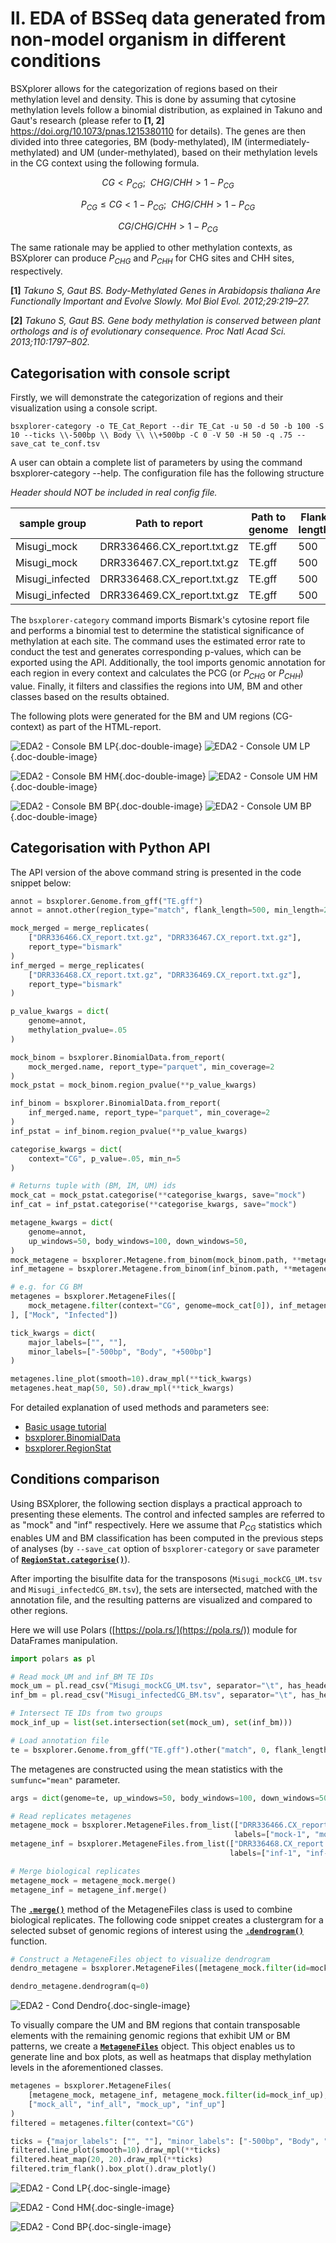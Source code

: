 # II. EDA of BSSeq data generated from non-model organism in different conditions

BSXplorer allows for the categorization of regions based on their methylation level and density. 
This is done by assuming that cytosine methylation levels follow a binomial distribution, 
as explained in Takuno and Gaut's research (please refer to **[1, 2]** https://doi.org/10.1073/pnas.1215380110 for details). 
The genes are then divided into three categories, 
BM (body-methylated), IM (intermediately-methylated) and UM (under-methylated), 
based on their methylation levels in the CG context using the following formula.

$$ CG<P_{CG};\ \ CHG/CHH>1-P_{CG} $$

$$ P_{CG}\le CG<1-P_{CG};\ \ CHG/CHH>1-P_{CG} $$

$$ CG/CHG/CHH>1-P_{CG} $$

The same rationale may be applied to other methylation contexts, 
as BSXplorer can produce $P_{CHG}$ and $P_{CHH}$ for CHG sites and CHH sites, respectively. 

**[1]** _Takuno S, Gaut BS. Body-Methylated Genes in Arabidopsis thaliana Are Functionally Important and Evolve Slowly. Mol Biol Evol. 2012;29:219–27._

**[2]** _Takuno S, Gaut BS. Gene body methylation is conserved between plant orthologs and is of evolutionary consequence. Proc Natl Acad Sci. 2013;110:1797–802._

## Categorisation with console script

Firstly, we will demonstrate the categorization of regions and their visualization 
using a console script.

```commandline
bsxplorer-category -o TE_Cat_Report --dir TE_Cat -u 50 -d 50 -b 100 -S 10 --ticks \\-500bp \\ Body \\ \\+500bp -C 0 -V 50 -H 50 -q .75 --save_cat te_conf.tsv
```

A user can obtain a complete list of parameters by using the command bsxplorer-category --help. 
The configuration file has the following structure

_Header should NOT be included in real config file._

| sample group    | Path to report             | Path to genome | Flank length | Minimal length | Region_type |
|-----------------|----------------------------|----------------|--------------|----------------|-------------|
| Misugi_mock     | DRR336466.CX_report.txt.gz | TE.gff         | 500          | 0              | match       |
| Misugi_mock     | DRR336467.CX_report.txt.gz | TE.gff         | 500          | 0              | match       |
| Misugi_infected | DRR336468.CX_report.txt.gz | TE.gff         | 500          | 0              | match       |
| Misugi_infected | DRR336469.CX_report.txt.gz | TE.gff         | 500          | 0              | match       |

The `bsxplorer-category` command imports Bismark's cytosine report file and performs a binomial test 
to determine the statistical significance of methylation at each site. 
The command uses the estimated error rate to conduct the test and generates corresponding p-values, 
which can be exported using the API. Additionally, 
the tool imports genomic annotation for each region in every context and calculates the 
PCG (or $P_{CHG}$ or $P_{CHH}$) value. 
Finally, it filters and classifies the regions into UM, BM and other classes based on the results obtained.

The following plots were generated for the BM and UM regions (CG-context) as part of the HTML-report.

![EDA2 - Console BM LP](../images/eda2conditions/console_bm_lp.png){.doc-double-image}
![EDA2 - Console UM LP](../images/eda2conditions/console_um_lp.png){.doc-double-image}

![EDA2 - Console BM HM](../images/eda2conditions/console_bm_hm.png){.doc-double-image}
![EDA2 - Console UM HM](../images/eda2conditions/console_um_hm.png){.doc-double-image}

![EDA2 - Console BM BP](../images/eda2conditions/console_bm_bp.png){.doc-double-image}
![EDA2 - Console UM BP](../images/eda2conditions/console_um_bp.png){.doc-double-image}

## Categorisation with Python API

The API version of the above command string is presented in the code snippet below:

```python
annot = bsxplorer.Genome.from_gff("TE.gff")
annot = annot.other(region_type="match", flank_length=500, min_length=200)

mock_merged = merge_replicates(
    ["DRR336466.CX_report.txt.gz", "DRR336467.CX_report.txt.gz"],
    report_type="bismark"
)
inf_merged = merge_replicates(
    ["DRR336468.CX_report.txt.gz", "DRR336469.CX_report.txt.gz"],
    report_type="bismark"
)

p_value_kwargs = dict(
    genome=annot,
    methylation_pvalue=.05
)

mock_binom = bsxplorer.BinomialData.from_report(
    mock_merged.name, report_type="parquet", min_coverage=2
)
mock_pstat = mock_binom.region_pvalue(**p_value_kwargs)

inf_binom = bsxplorer.BinomialData.from_report(
    inf_merged.name, report_type="parquet", min_coverage=2
)
inf_pstat = inf_binom.region_pvalue(**p_value_kwargs)

categorise_kwargs = dict(
    context="CG", p_value=.05, min_n=5
)

# Returns tuple with (BM, IM, UM) ids
mock_cat = mock_pstat.categorise(**categorise_kwargs, save="mock")
inf_cat = inf_pstat.categorise(**categorise_kwargs, save="mock")

metagene_kwargs = dict(
    genome=annot,
    up_windows=50, body_windows=100, down_windows=50,
)
mock_metagene = bsxplorer.Metagene.from_binom(mock_binom.path, **metagene_kwargs)
inf_metagene = bsxplorer.Metagene.from_binom(inf_binom.path, **metagene_kwargs)

# e.g. for CG BM
metagenes = bsxplorer.MetageneFiles([
    mock_metagene.filter(context="CG", genome=mock_cat[0]), inf_metagene.filter(context="CG", genome=mock_cat[0])
], ["Mock", "Infected"])

tick_kwargs = dict(
    major_labels=["", ""],
    minor_labels=["-500bp", "Body", "+500bp"]
)

metagenes.line_plot(smooth=10).draw_mpl(**tick_kwargs)
metagenes.heat_map(50, 50).draw_mpl(**tick_kwargs)
```

For detailed explanation of used methods and parameters see:

- [Basic usage tutorial](gs.Basic_usage) 
- [bsxplorer.BinomialData](bsxplorer.BinomialData)
- [bsxplorer.RegionStat](bsxplorer.RegionStat)

## Conditions comparison

Using BSXplorer, the following section displays a practical approach to presenting these elements. 
The control and infected samples are referred to as "mock" and "inf" respectively. 
Here we assume that $P_{CG}$ statistics which enables UM and BM classification has been computed in the previous 
steps of analyses (by `--save_cat` option of `bsxplorer-category` or `save` parameter of [**`RegionStat.categorise()`**](bsxplorer.RegionStat)).

After importing the bisulfite data for the transposons (`Misugi_mockCG_UM.tsv` and `Misugi_infectedCG_BM.tsv`), 
the sets are intersected, matched with the annotation file, 
and the resulting patterns are visualized and compared to other regions.

Here we will use Polars ([https://pola.rs/](https://pola.rs/)) module for DataFrames manipulation.

```python
import polars as pl

# Read mock_UM and inf_BM TE IDs
mock_um = pl.read_csv("Misugi_mockCG_UM.tsv", separator="\t", has_header=False)[:, 3].to_list()
inf_bm = pl.read_csv("Misugi_infectedCG_BM.tsv", separator="\t", has_header=False)[:, 3].to_list()

# Intersect TE IDs from two groups
mock_inf_up = list(set.intersection(set(mock_um), set(inf_bm)))

# Load annotation file
te = bsxplorer.Genome.from_gff("TE.gff").other("match", 0, flank_length=500)
```

The metagenes are constructed using the mean statistics with the `sumfunc="mean"` parameter.

```python
args = dict(genome=te, up_windows=50, body_windows=100, down_windows=50, sumfunc="mean")

# Read replicates metagenes
metagene_mock = bsxplorer.MetageneFiles.from_list(["DRR336466.CX_report.txt.gz", "DRR336467.CX_report.txt.gz"],
                                                  labels=["mock-1", "mock-2"], **args)
metagene_inf = bsxplorer.MetageneFiles.from_list(["DRR336468.CX_report.txt.gz", "DRR336469.CX_report.txt.gz"],
                                                 labels=["inf-1", "inf-2"], **args)

# Merge biological replicates
metagene_mock = metagene_mock.merge()
metagene_inf = metagene_inf.merge()
```

The [**`.merge()`**](bsxplorer.MetageneFiles.merge) method of the MetageneFiles class is used to combine biological replicates. 
The following code snippet creates a clustergram for a selected subset of genomic regions of interest using the 
[**`.dendrogram()`**](bsxplorer.MetageneFiles.dendrogram) function.

```python
# Construct a MetageneFiles object to visualize dendrogram
dendro_metagene = bsxplorer.MetageneFiles([metagene_mock.filter(id=mock_inf_up), metagene_inf.filter(id=mock_inf_up)], ["mock_up", "inf_up"])

dendro_metagene.dendrogram(q=0)
```

![EDA2 - Cond Dendro](../images/eda2conditions/condition_dendro.png){.doc-single-image}

To visually compare the UM and BM regions that contain transposable elements with the remaining genomic regions that 
exhibit UM or BM patterns, we create a [**`MetageneFiles`**](bsxplorer.MetageneFiles) object. This object enables us to generate line and box plots, as 
well as heatmaps that display methylation levels in the aforementioned classes.

```python
metagenes = bsxplorer.MetageneFiles(
    [metagene_mock, metagene_inf, metagene_mock.filter(id=mock_inf_up), metagene_inf.filter(id=mock_inf_up)],
    ["mock_all", "inf_all", "mock_up", "inf_up"]
)
filtered = metagenes.filter(context="CG")

ticks = {"major_labels": ["", ""], "minor_labels": ["-500bp", "Body", "+500bp"]}
filtered.line_plot(smooth=10).draw_mpl(**ticks)
filtered.heat_map(20, 20).draw_mpl(**ticks)
filtered.trim_flank().box_plot().draw_plotly()
```

![EDA2 - Cond LP](../images/eda2conditions/condition_lp.png){.doc-single-image}

![EDA2 - Cond HM](../images/eda2conditions/condition_hm.png){.doc-single-image}

![EDA2 - Cond BP](../images/eda2conditions/condition_bp.png){.doc-single-image}
